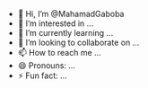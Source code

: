 - 👋 Hi, I’m @MahamadGaboba
- 👀 I’m interested in ...
- 🌱 I’m currently learning ...
- 💞️ I’m looking to collaborate on ...
- 📫 How to reach me ...
- 😄 Pronouns: ...
- ⚡ Fun fact: ...

<!---
MahamadGaboba/MahamadGaboba is a ✨ special ✨ repository because its `README.md` (this file) appears on your GitHub profile.
You can click the Preview link to take a look at your changes.
--->
